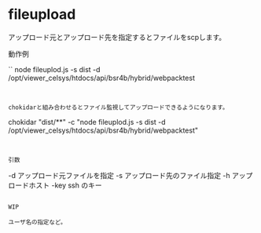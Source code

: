 fileupload
===============

アップロード元とアップロード先を指定するとファイルをscpします。


動作例

``
node fileuplod.js -s dist -d /opt/viewer_celsys/htdocs/api/bsr4b/hybrid/webpacktest
```


chokidarと組み合わせるとファイル監視してアップロードできるようになります。

```
chokidar "dist/**" -c "node fileuplod.js -s dist -d /opt/viewer_celsys/htdocs/api/bsr4b/hybrid/webpacktest"

```


引数

```
-d アップロード元ファイルを指定
-s アップロード先のファイル指定
-h アップロードホスト
-key ssh のキー
```

WIP

ユーザ名の指定など。
